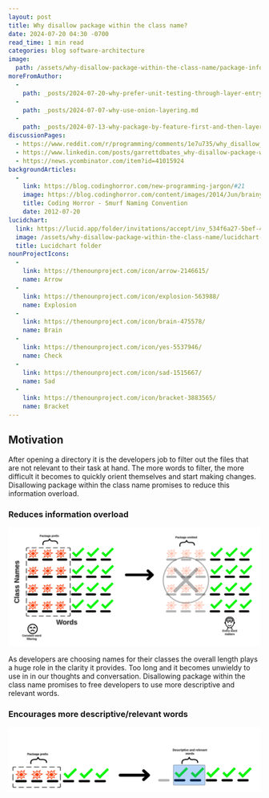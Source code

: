 ```yaml
---
layout: post
title: Why disallow package within the class name?
date: 2024-07-20 04:30 -0700
read_time: 1 min read
categories: blog software-architecture
image:
  path: /assets/why-disallow-package-within-the-class-name/package-information-overload.png
moreFromAuthor:
  -
    path: _posts/2024-07-20-why-prefer-unit-testing-through-layer-entrypoints.md
  - 
    path: _posts/2024-07-07-why-use-onion-layering.md
  -
    path: _posts/2024-07-13-why-package-by-feature-first-and-then-layer.md
discussionPages:
  - https://www.reddit.com/r/programming/comments/1e7u735/why_disallow_package_within_the_class_name/
  - https://www.linkedin.com/posts/garrettdbates_why-disallow-package-within-the-class-name-activity-7220401579915399168-oSAK?utm_source=share&utm_medium=member_desktop
  - https://news.ycombinator.com/item?id=41015924
backgroundArticles:
  -
    link: https://blog.codinghorror.com/new-programming-jargon/#21
    image: https://blog.codinghorror.com/content/images/2014/Jun/brainy-smurf.png
    title: Coding Horror - Smurf Naming Convention
    date: 2012-07-20
lucidchart:
  link: https://lucid.app/folder/invitations/accept/inv_534f6a27-5bef-4a30-97e1-c29dd79d1f2c
  image: /assets/why-disallow-package-within-the-class-name/lucidchart-folder.png
  title: Lucidchart folder
nounProjectIcons:
  - 
    link: https://thenounproject.com/icon/arrow-2146615/
    name: Arrow
  - 
    link: https://thenounproject.com/icon/explosion-563988/
    name: Explosion
  -
    link: https://thenounproject.com/icon/brain-475578/
    name: Brain
  -
    link: https://thenounproject.com/icon/yes-5537946/
    name: Check
  -
    link: https://thenounproject.com/icon/sad-1515667/
    name: Sad
  -
    link: https://thenounproject.com/icon/bracket-3883565/
    name: Bracket
---
```


## Motivation
After opening a directory it is the developers job to filter out the files that are not relevant to their task at hand. The more words to filter, the more difficult it becomes to quickly orient themselves and start making changes. Disallowing package within the class name promises to reduce this information overload.

### Reduces information overload
![Reduces information overload](/assets/why-disallow-package-within-the-class-name/package-information-overload.png)

As developers are choosing names for their classes the overall length plays a huge role in the clarity it provides. Too long and it becomes unwieldy to use in in our thoughts and conversation. Disallowing package within the class name promises to free developers to use more descriptive and relevant words.

### Encourages more descriptive/relevant words
![Encourages descriptive/relavant words](/assets/why-disallow-package-within-the-class-name/package-relevant-words.png)
